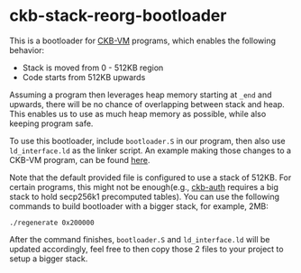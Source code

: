 # ckb-stack-reorg-bootloader

This is a bootloader for [CKB-VM](https://github.com/nervosnetwork/ckb-vm) programs, which enables the following behavior:

* Stack is moved from 0 - 512KB region
* Code starts from 512KB upwards

Assuming a program then leverages heap memory starting at `_end` and upwards, there will be no chance of overlapping between stack and heap. This enables us to use as much heap memory as possible, while also keeping program safe.

To use this bootloader, include `bootloader.S` in our program, then also use `ld_interface.ld` as the linker script. An example making those changes to a CKB-VM program, can be found [here](https://github.com/xxuejie/ckb-zero-lock/commit/90bc2392e026204e385db2943a97fef289cd861b).

Note that the default provided file is configured to use a stack of 512KB. For certain programs, this might not be enough(e.g., [ckb-auth](https://github.com/nervosnetwork/ckb-auth) requires a big stack to hold secp256k1 precomputed tables). You can use the following commands to build bootloader with a bigger stack, for example, 2MB:

```
./regenerate 0x200000
```

After the command finishes, `bootloader.S` and `ld_interface.ld` will be updated accordingly, feel free to then copy those 2 files to your project to setup a bigger stack.
